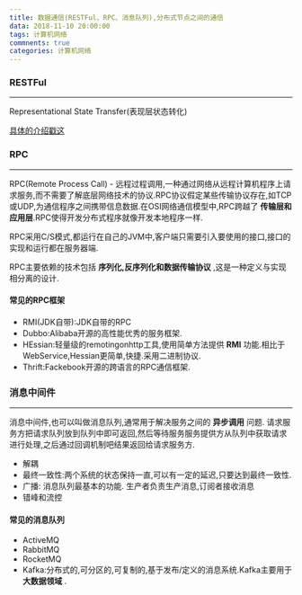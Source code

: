 ```yaml
---
title: 数据通信(RESTFul、RPC、消息队列),分布式节点之间的通信
data: 2018-11-10 20:00:00
tags: 计算机网络
commnents: true
categories: 计算机网络
---
```


### RESTFul
****
Representational State Transfer(表现层状态转化)

[具体的介绍戳这](https://www.jianshu.com/p/84568e364ee8)

### RPC
****
RPC(Remote Process Call) - 远程过程调用,一种通过网络从远程计算机程序上请求服务,而不需要了解底层网络技术的协议.RPC协议假定某些传输协议存在,如TCP或UDP,为通信程序之间携带信息数据.在OSI网络通信模型中,RPC跨越了 __传输层和应用层__.RPC使得开发分布式程序就像开发本地程序一样.

RPC采用C/S模式,都运行在自己的JVM中,客户端只需要引入要使用的接口,接口的实现和运行都在服务器端.

RPC主要依赖的技术包括 __序列化,反序列化和数据传输协议__ ,这是一种定义与实现相分离的设计.

#### 常见的RPC框架
- RMI(JDK自带):JDK自带的RPC
- Dubbo:Alibaba开源的高性能优秀的服务框架.
- HEssian:轻量级的remotingonhttp工具,使用简单方法提供 __RMI__ 功能.相比于WebService,Hessian更简单,快捷.采用二进制协议.
- Thrift:Fackebook开源的跨语言的RPC通信框架.

### 消息中间件
****
消息中间件,也可以叫做消息队列,通常用于解决服务之间的 __异步调用__ 问题.
请求服务方把请求队列放到队列中即可返回,然后等待服务服务提供方从队列中获取请求进行处理,之后通过回调机制吧结果返回给请求服务方.

- 解耦
- 最终一致性:两个系统的状态保持一直,可以有一定的延迟,只要达到最终一致性.
- 广播: 消息队列最基本的功能. 生产者负责生产消息,订阅者接收消息
- 错峰和流控

#### 常见的消息队列
- ActiveMQ
- RabbitMQ
- RocketMQ
- Kafka:分布式的,可分区的,可复制的,基于发布/定义的消息系统.Kafka主要用于 __大数据领域__ .
